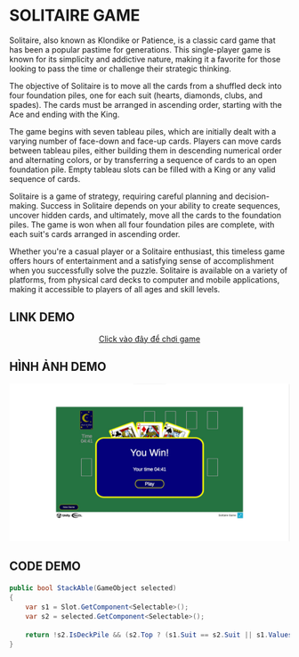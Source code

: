 # SOLITAIRE GAME
Solitaire, also known as Klondike or Patience, is a classic card game that has been a popular pastime for generations. This single-player game is known for its simplicity and addictive nature, making it a favorite for those looking to pass the time or challenge their strategic thinking.

The objective of Solitaire is to move all the cards from a shuffled deck into four foundation piles, one for each suit (hearts, diamonds, clubs, and spades). The cards must be arranged in ascending order, starting with the Ace and ending with the King.

The game begins with seven tableau piles, which are initially dealt with a varying number of face-down and face-up cards. Players can move cards between tableau piles, either building them in descending numerical order and alternating colors, or by transferring a sequence of cards to an open foundation pile. Empty tableau slots can be filled with a King or any valid sequence of cards.

Solitaire is a game of strategy, requiring careful planning and decision-making. Success in Solitaire depends on your ability to create sequences, uncover hidden cards, and ultimately, move all the cards to the foundation piles. The game is won when all four foundation piles are complete, with each suit's cards arranged in ascending order.

Whether you're a casual player or a Solitaire enthusiast, this timeless game offers hours of entertainment and a satisfying sense of accomplishment when you successfully solve the puzzle. Solitaire is available on a variety of platforms, from physical card decks to computer and mobile applications, making it accessible to players of all ages and skill levels.

## LINK DEMO
<div align='center'>

[Click vào đây để chơi game](https://tynab.github.io/Solitaire-Game)

</div>

## HÌNH ẢNH DEMO
<p align='center'>
<img src='pic/0.jpg'></img>
</p>

## CODE DEMO
```c#
public bool StackAble(GameObject selected)
{
    var s1 = Slot.GetComponent<Selectable>();
    var s2 = selected.GetComponent<Selectable>();

    return !s2.IsDeckPile && (s2.Top ? (s1.Suit == s2.Suit || s1.Values is 1 && s2.Suit is null) && s1.Values == s2.Values + 1 : s1.Values == s2.Values - 1 && s1.Suit is not "C" and not "S" != s2.Suit is not "C" and not "S");
}
```

